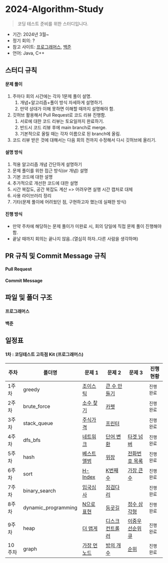 # 2024-Algorithm-Study

> 코딩 테스트 준비를 위한 스터디입니다.

-   기간: 2024년 3월~
-   정기 회의: ?
-   참고 사이트: [프로그래머스](https://programmers.co.kr/learn/challenges), [백준](https://www.acmicpc.net/)
-   언어: Java, C++

## 스터디 규칙

#### 문제 풀이

1. 주마다 회의 시간에는 각자 1문제 풀이 설명.
    1. 개념+알고리즘+풀이 방식 자세하게 설명하기.
    2. 만약 상대가 이해 못하면 이해할 때까지 설명해야 함.
2. 깃허브 활용해서 Pull Request로 코드 리뷰 진행함.
    1. 서로에 대한 코드 리뷰는 토요일까지 완료하기.
    2. 반드시 코드 리뷰 후에 main branch로 merge.
    3. 기본적으로 올릴 때는 각자 이름으로 된 branch에 올림.
3. 코드 리뷰 받은 것에 대해서는 다음 회의 전까지 수정해서 다시 깃허브에 올리기.

#### 설명 방식

1. 적용 알고리즘 개념 간단하게 설명하기
2. 문제 풀이를 위한 접근 방식(or 개념) 설명
3. 기본 코드에 대한 설명
4. 추가적으로 개선한 코드에 대한 설명
5. 시간 복잡도, 공간 복잡도 계산 => 어려우면 실행 시간 캡처로 대체
6. 사용 라이브러리 정리
7. 기타(문제 풀이에 어려웠던 점, 구현하고자 했는데 실패한 방식)

#### 진행 방식

-   만약 주차에 해당하는 문제 풀이가 미완료 시, 회의 당일에 직접 문제 풀이 진행해야 함.
-   끝날 때까지 회의는 끝나지 않음..(열심히 하자..다른 사람을 생각하며)

## PR 규칙 및 Commit Message 규칙

#### Pull Request

#### Commit Message

## 파일 및 폴더 구조

#### 프로그래머스

#### 백준

## 일정표

#### 1차 : 코딩테스트 고득점 Kit (프로그래머스)

| **주차** | **폴더명**          | **문제 1**                                                               | **문제 2**                                                                  | **문제 3**                                                                 | **진행 현황** |
| -------- | ------------------- | ------------------------------------------------------------------------ | --------------------------------------------------------------------------- | -------------------------------------------------------------------------- | ------------- |
| 1주차    | greedy              | [조이스틱](https://programmers.co.kr/learn/courses/30/lessons/42860)     | [큰 수 만들기](https://programmers.co.kr/learn/courses/30/lessons/42883)    |                                                                            | `진행 완료`   |
| 2주차    | brute_force         | [소수 찾기](https://programmers.co.kr/learn/courses/30/lessons/42839)    | [카펫](https://programmers.co.kr/learn/courses/30/lessons/42842)            |                                                                            | `진행 완료`   |
| 3주차    | stack_queue         | [주식가격](https://programmers.co.kr/learn/courses/30/lessons/42584)     | [프린터](https://programmers.co.kr/learn/courses/30/lessons/42587)          |                                                                            | `진행 완료`   |
| 4주차    | dfs_bfs             | [네트워크](https://programmers.co.kr/learn/courses/30/lessons/43162)     | [단어 변환](https://programmers.co.kr/learn/courses/30/lessons/43163)       | [타겟 넘버](https://programmers.co.kr/learn/courses/30/lessons/43165)      | `진행 완료`   |
| 5주차    | hash                | [베스트앨범](https://programmers.co.kr/learn/courses/30/lessons/42579)   | [위장](https://programmers.co.kr/learn/courses/30/lessons/42578)            | [전화번호 목록](https://programmers.co.kr/learn/courses/30/lessons/42577)  | `진행 완료`   |
| 6주차    | sort                | [H-Index](https://programmers.co.kr/learn/courses/30/lessons/42747)      | [K번째수](https://programmers.co.kr/learn/courses/30/lessons/42748)         | [가장 큰 수](https://programmers.co.kr/learn/courses/30/lessons/42746)     | `진행 완료`   |
| 7주차    | binary_search       | [입국심사](https://programmers.co.kr/learn/courses/30/lessons/43238)     | [징검다리](https://programmers.co.kr/learn/courses/30/lessons/43236)        |                                                                            | `진행 완료`   |
| 8주차    | dynamic_programming | [N으로 표현](https://programmers.co.kr/learn/courses/30/lessons/42895)   | [등굣길](https://programmers.co.kr/learn/courses/30/lessons/42898)          | [정수 삼각형](https://programmers.co.kr/learn/courses/30/lessons/43105)    | `진행 완료`   |
| 9주차    | heap                | [더 맵게](https://programmers.co.kr/learn/courses/30/lessons/42626)      | [디스크 컨트롤러](https://programmers.co.kr/learn/courses/30/lessons/42627) | [이중우선순위큐](https://programmers.co.kr/learn/courses/30/lessons/42628) | `진행 완료`   |
| 10주차   | graph               | [가장 먼 노드](https://programmers.co.kr/learn/courses/30/lessons/49189) | [방의 개수](https://programmers.co.kr/learn/courses/30/lessons/49190)       | [순위](https://programmers.co.kr/learn/courses/30/lessons/49191)           | `진행 완료`   |
